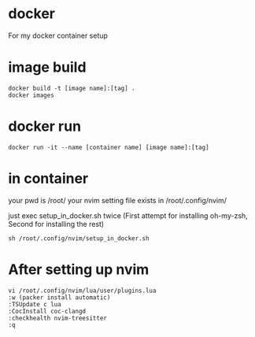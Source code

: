 # docker
For my docker container setup

# image build
``` 
docker build -t [image name]:[tag] .
docker images
```

# docker run
```
docker run -it --name [container name] [image name]:[tag]
```

# in container
your pwd is /root/
your nvim setting file exists in /root/.config/nvim/

just exec setup_in_docker.sh twice
(First attempt for installing oh-my-zsh,
Second for installing the rest)

```
sh /root/.config/nvim/setup_in_docker.sh
```

# After setting up nvim
```
vi /root/.config/nvim/lua/user/plugins.lua
:w (packer install automatic)
:TSUpdate c lua
:CocInstall coc-clangd
:checkhealth nvim-treesitter
:q
```
